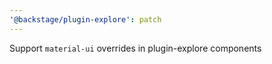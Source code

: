 ```yaml
---
'@backstage/plugin-explore': patch
---
```


Support `material-ui` overrides in plugin-explore components
